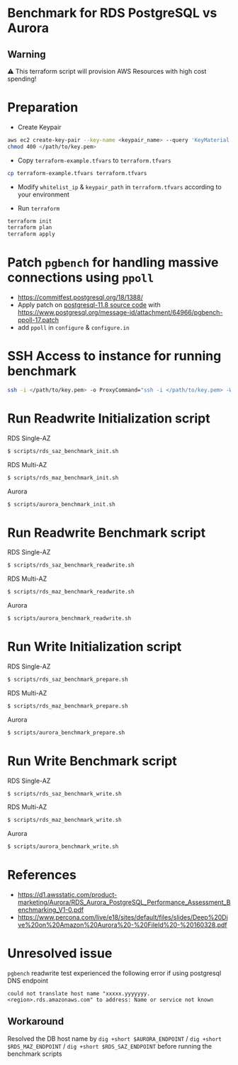 # Benchmark for RDS PostgreSQL vs Aurora
## Warning
:warning: This terraform script will provision AWS Resources with high cost spending!

# Preparation
* Create Keypair
```sh
aws ec2 create-key-pair --key-name <keypair_name> --query 'KeyMaterial' --output text > </path/to/key.pem>
chmod 400 </path/to/key.pem>
```

* Copy `terraform-example.tfvars` to `terraform.tfvars`
```sh
cp terraform-example.tfvars terraform.tfvars
```

* Modify `whitelist_ip` & `keypair_path` in `terraform.tfvars` according to your environment

* Run `terraform`
```sh
terraform init
terraform plan
terraform apply
```

# Patch `pgbench` for handling massive connections using `ppoll`
* https://commitfest.postgresql.org/18/1388/
* Apply patch on [postgresql-11.8 source code](https://ftp.postgresql.org/pub/source/v11.8/postgresql-11.8.tar.gz) with https://www.postgresql.org/message-id/attachment/64966/pgbench-ppoll-17.patch 
* add `ppoll` in `configure` & `configure.in`

# SSH Access to instance for running benchmark 
```sh
ssh -i </path/to/key.pem> -o ProxyCommand="ssh -i </path/to/key.pem> -W %h:%p ec2-user@$(terraform output bastion_endpoint)" ec2-user@$(terraform output benchmark_endpoint)
```

# Run Readwrite Initialization script
RDS Single-AZ
```sh
$ scripts/rds_saz_benchmark_init.sh
```

RDS Multi-AZ
```sh
$ scripts/rds_maz_benchmark_init.sh
```

Aurora
```sh
$ scripts/aurora_benchmark_init.sh
```

# Run Readwrite Benchmark script
RDS Single-AZ
```sh
$ scripts/rds_saz_benchmark_readwrite.sh
```

RDS Multi-AZ
```sh
$ scripts/rds_maz_benchmark_readwrite.sh
```

Aurora
```sh
$ scripts/aurora_benchmark_readwrite.sh
```

# Run Write Initialization script
RDS Single-AZ
```sh
$ scripts/rds_saz_benchmark_prepare.sh
```

RDS Multi-AZ
```sh
$ scripts/rds_maz_benchmark_prepare.sh
```

Aurora
```sh
$ scripts/aurora_benchmark_prepare.sh
```

# Run Write Benchmark script
RDS Single-AZ
```sh
$ scripts/rds_saz_benchmark_write.sh
```

RDS Multi-AZ
```sh
$ scripts/rds_maz_benchmark_write.sh
```

Aurora
```sh
$ scripts/aurora_benchmark_write.sh
```

# References
* https://d1.awsstatic.com/product-marketing/Aurora/RDS_Aurora_PostgreSQL_Performance_Assessment_Benchmarking_V1-0.pdf
* https://www.percona.com/live/e18/sites/default/files/slides/Deep%20Dive%20on%20Amazon%20Aurora%20-%20FileId%20-%20160328.pdf

# Unresolved issue
`pgbench` readwrite test experienced the following error if using postgresql DNS endpoint
```
could not translate host name "xxxxx.yyyyyyy.<region>.rds.amazonaws.com" to address: Name or service not known
```
## Workaround
Resolved the DB host name by `dig +short $AURORA_ENDPOINT` / `dig +short $RDS_MAZ_ENDPOINT` / `dig +short $RDS_SAZ_ENDPOINT` before running the benchmark scripts
